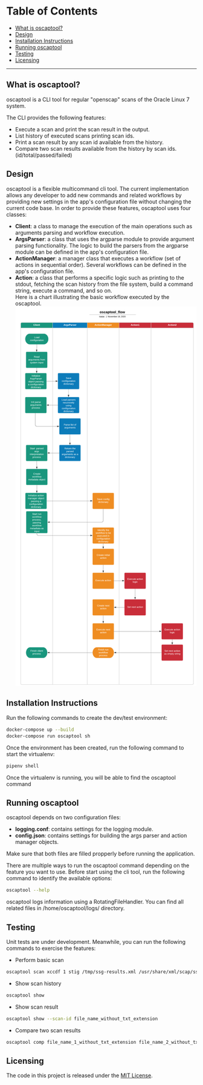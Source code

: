 Table of Contents
=======================

* [What is oscaptool?](#what-is-oscaptool)
* [Design](#design)
* [Installation Instructions](#installation-instructions)
* [Running oscaptool](#running-oscaptool)
* [Testing](#testing)
* [Licensing](#licensing)

---

What is oscaptool?
------
oscaptool is a CLI tool for regular "openscap" scans of the Oracle Linux 7 system.

The CLI provides the following features:

* Execute a scan and print the scan result in the output.
* List history of executed scans printing scan ids.
* Print a scan result by any scan id available from the history.
* Compare two scan results available from the history by scan ids. (id/total/passed/failed)

Design
------
oscaptool is a flexible multicommand cli tool. The current implementation allows any developer to add new commands and related workflows
by providing new settings in the app's configuration file without changing the current code base. In order to provide these features, oscaptool
uses four classes:
* **Client**: a class to manage the execution of the main operations such as arguments parsing and workflow execution.
* **ArgsParser**: a class that uses the argparse module to provide argument parsing functionality. The logic to build the parsers from the argparse module
can be defined in the app's configuration file.
* **ActionManager**: a manager class that executes a workflow (set of actions in sequential order). Several workflows can be defined in the app's configuration file.
* **Action**: a class that performs a specific logic such as printing to the stdout, fetching the scan history from the file system, build a command string, execute a command, and so on.  
Here is a chart illustrating the basic workflow executed by the oscaptool.
![Alt text](docs/oscaptool_flow.png?raw=true "oscaptool_workflow")

Installation Instructions
------
Run the following commands to create the dev/test environment:
```bash
docker-compose up --build
docker-compose run oscaptool sh
```
Once the environment has been created, run the following command to start the virtualenv:
```bash
pipenv shell
```
Once the virtualenv is running, you will be able to find the oscaptool command

Running oscaptool
------
oscaptool depends on two configuration files:
* **logging.conf**: contains settings for the logging module.
* **config.json**: contains settings for building the args parser and action manager objects.

Make sure that both files are filled propperly before running the application.

There are multiple ways to run the oscaptool command depending on the feature you want to use. 
Before start using the cli tool, run the following command to identify the available options:
```bash
oscaptool --help
```
oscaptool logs information using a RotatingFileHandler. You can find all related files in /home/oscaptool/logs/ directory.
  
Testing
------
Unit tests are under development. Meanwhile, you can run the following commands to exercise the features:  
* Perform basic scan
```bash
oscaptool scan xccdf 1 stig /tmp/ssg-results.xml /usr/share/xml/scap/ssg/content/ssg-ol7-cpe-dictionary.xml /usr/share/xml/scap/ssg/content/ssg-ol7-xccdf.xml
```
* Show scan history
```bash
oscaptool show
```
* Show scan result
```bash
oscaptool show --scan-id file_name_without_txt_extension
```
* Compare two scan results
```bash
oscaptool comp file_name_1_without_txt_extension file_name_2_without_txt_extension
```
Licensing
------
The code in this project is released under the [MIT License](LICENSE).